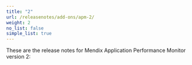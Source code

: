 ```yaml
---
title: "2"
url: /releasenotes/add-ons/apm-2/
weight: 2
no_list: false
simple_list: true
---
```


These are the release notes for Mendix Application Performance Monitor version 2:
